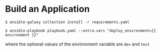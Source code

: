 # Build an Application

   ```shell
   $ ansible-galaxy collection install -r requirements.yaml
   ```

   ```shell
   $ ansible-playbook playbook.yaml --extra-vars "deploy_environment={{ environment }}"
   ```

where the optional values of the environment variable are `dev` and `test`